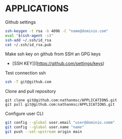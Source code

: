 # APPLICATIONS

Github settings

```sh
ssh-keygen -t rsa -b 4096 -C "name@dominio.com"
eval "$(ssh-agent -s)"
ssh-add ~/.ssh/id_rsa
cat ~/.ssh/id_rsa.pub
```
Make ssh key on github from SSH an GPG keys

- [SSH KEY]](https://github.com/settings/keys)

Test connection ssh

```sh
ssh -T git@github.com
```

Clone and pull repository

```git
git clone git@github.com:nathanmsc/APPLICATIONS.git
git pull git@github.com:nathanmsc/APPLICATIONS.git
```

Configure user CLI

```sh
git config --global user.email "user@dominio.comm"
git config --global user.name "name"
git push --set-upstream origin main
```

